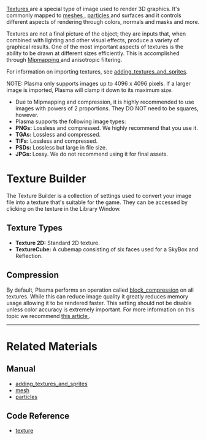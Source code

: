 [ Textures  ](https://github.com/PlasmaEngine/PlasmaDocs/blob/master/code_reference/class_reference/texture.markdown) are a special type of image used to render 3D graphics. It's commonly mapped to [ meshes ](https://github.com/PlasmaEngine/PlasmaDocs/blob/master/plasma_editor_documentation/plasmamanual/graphics/models/mesh.markdown), [ particles ](https://github.com/PlasmaEngine/PlasmaDocs/blob/master/plasma_editor_documentation/tutorials/graphics/particles.markdown) and surfaces and it controls different aspects of rendering through colors, normals and masks and more.

Textures are not a final picture of the object; they are inputs that, when combined with lighting and other visual effects, produce a variety of graphical results. One of the most important aspects of textures is the ability to be drawn at different sizes efficiently. This is accomplished through [Mipmapping ](http://en.wikipedia.org/wiki/Mipmap) and anisotropic filtering.

For information on importing textures, see [adding_textures_and_sprites](https://github.com/PlasmaEngine/PlasmaDocs/blob/master/plasma_editor_documentation/plasmamanual/graphics/adding_assets/adding_textures_and_sprites.markdown).

NOTE: Plasma only supports images up to 4096 x 4096 pixels. If a larger image is imported, Plasma will clamp it down to its maximum size.

 - Due to Mipmapping and compression, it is highly recommended to use images with powers of 2 proportions. They DO NOT need to be squares, however.
 - Plasma supports the following image types:
  - **PNGs:** Lossless and compressed. We highly recommend that you use it. 
  - **TGAs:** Lossless and compressed.
  - **TIFs:** Lossless and compressed.
  - **PSDs:** Lossless but large in file size.
  - **JPGs:** Lossy. We do not recommend using it for final assets.

 # Texture Builder
The Texture Builder is a collection of settings used to convert your image file into a texture that's suitable for the game. They can be accessed by clicking on the texture in the Library Window.

 ## Texture Types

 - **Texture 2D:** Standard 2D texture.
 - **TextureCube:** A cubemap consisting of six faces used for a SkyBox and Reflection. 


 ## Compression

By default, Plasma performs an operation called [block_compression](https://github.com/PlasmaEngine/PlasmaDocs/blob/master/plasma_editor_documentation/plasmamanual/graphics/adding_assets/block_compression.markdown) on all textures. While this can reduce image quality it greatly reduces memory usage allowing it to be rendered faster. This setting should not be disable unless color accuracy is extremely important. For more information on this topic we recommend [this article ](http://www.reedbeta.com/blog/2012/02/12/understanding-bcn-texture-compression-formats/).

---

 # Related Materials
 ## Manual
- [adding_textures_and_sprites](https://github.com/PlasmaEngine/PlasmaDocs/blob/master/plasma_editor_documentation/plasmamanual/graphics/adding_assets/adding_textures_and_sprites.markdown)
- [mesh](https://github.com/PlasmaEngine/PlasmaDocs/blob/master/plasma_editor_documentation/plasmamanual/graphics/models/mesh.markdown)
- [particles](https://github.com/PlasmaEngine/PlasmaDocs/blob/master/plasma_editor_documentation/tutorials/graphics/particles.markdown)
 ## Code Reference
- [texture](https://github.com/PlasmaEngine/PlasmaDocs/blob/master/code_reference/class_reference/texture.markdown)  

 
